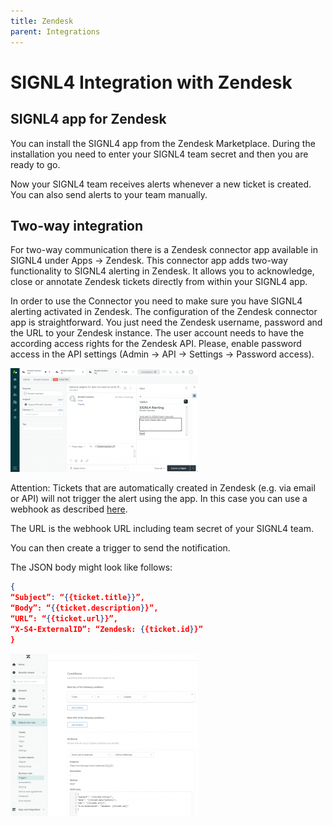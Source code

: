 ```yaml
---
title: Zendesk
parent: Integrations
---
```


# SIGNL4 Integration with Zendesk

## SIGNL4 app for Zendesk

You can install the SIGNL4 app from the Zendesk Marketplace. During the installation you need to enter your SIGNL4 team secret and then you are ready to go.

Now your SIGNL4 team receives alerts whenever a new ticket is created. You can also send alerts to your team manually.

## Two-way integration

For two-way communication there is a Zendesk connector app available in SIGNL4 under Apps -> Zendesk. This connector app adds two-way functionality to SIGNL4 alerting in Zendesk. It allows you to acknowledge, close or annotate Zendesk tickets directly from within your SIGNL4 app.

In order to use the Connector you need to make sure you have SIGNL4 alerting activated in Zendesk. The configuration of the Zendesk connector app is straightforward. You just need the Zendesk username, password and the URL to your Zendesk instance. The user account needs to have the according access rights for the Zendesk API. Please, enable password access in the API settings (Admin -> API -> Settings -> Password access).

![Zendesk Ticket](zendesk-ticket.png)

Attention: Tickets that are automatically created in Zendesk (e.g. via email or API) will not trigger the alert using the app. In this case you can use a webhook as described [here](https://support.zendesk.com/hc/en-us/articles/4408839108378-Creating-webhooks-to-interact-with-third-party-systems).

The URL is the webhook URL including team secret of your SIGNL4 team.

You can then create a trigger to send the notification.

The JSON body might look like follows:

```json
{
“Subject”: “{{ticket.title}}”,
“Body”: “{{ticket.description}}”,
“URL”: “{{ticket.url}}”,
“X-S4-ExternalID”: “Zendesk: {{ticket.id}}”
}
```

![Zendesk Trigger](zendesk-trigger.png)
